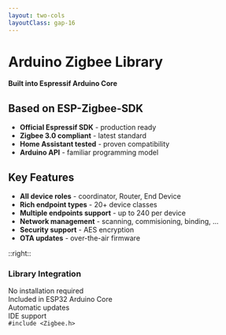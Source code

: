 ```yaml
---
layout: two-cols
layoutClass: gap-16
---
```


# Arduino Zigbee Library

**Built into Espressif Arduino Core**

## Based on ESP-Zigbee-SDK
- **Official Espressif SDK** - production ready
- **Zigbee 3.0 compliant** - latest standard
- **Home Assistant tested** - proven compatibility
- **Arduino API** - familiar programming model

## Key Features
- **All device roles** - coordinator, Router, End Device
- **Rich endpoint types** - 20+ device classes
- **Multiple endpoints support** - up to 240 per device
- **Network management** - scanning, commisioning,  binding, ...
- **Security support** - AES encryption
- **OTA updates** - over-the-air firmware

::right::

<div class="grid grid-cols-1 gap-4">
  <div class="text-center">
    <h3 class="text-lg font-semibold mb-2">Library Integration</h3>
    <div class="bg-gray-100 p-4 rounded-lg">
      <div class="flex flex-col space-y-2 text-xs">
        <div class="flex items-center space-x-2">
          <div class="w-3 h-3 bg-green-500 rounded-full"></div>
          <span>No installation required</span>
        </div>
        <div class="flex items-center space-x-2">
          <div class="w-3 h-3 bg-green-500 rounded-full"></div>
          <span>Included in ESP32 Arduino Core</span>
        </div>
        <div class="flex items-center space-x-2">
          <div class="w-3 h-3 bg-green-500 rounded-full"></div>
          <span>Automatic updates</span>
        </div>
        <div class="flex items-center space-x-2">
          <div class="w-3 h-3 bg-green-500 rounded-full"></div>
          <span>IDE support</span>
        </div>
      </div>
      <div class="mt-3 p-2 bg-blue-50 rounded text-xs">
        <code>#include &lt;Zigbee.h&gt;</code>
      </div>
    </div>
  </div>
</div>
